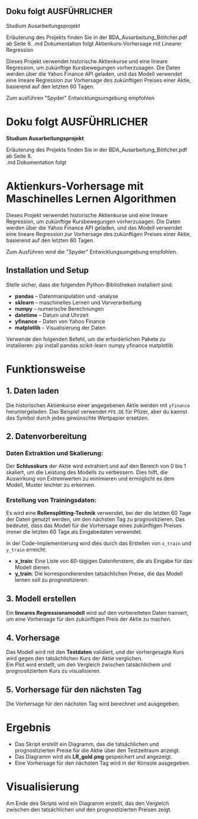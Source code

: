 ## Doku folgt AUSFÜHRLICHER
Studium Ausarbeitungsprojekt

Erläuterung des Projekts finden Sie in der BDA_Ausarbeitung_Böttcher.pdf ab Seite 8.
.md Dokumentation folgt
Aktienkurs-Vorhersage mit Linearer Regression

Dieses Projekt verwendet historische Aktienkurse und eine lineare Regression, um zukünftige Kursbewegungen vorherzusagen. Die Daten werden über die Yahoo Finance API geladen, und das Modell verwendet eine lineare Regression zur Vorhersage des zukünftigen Preises einer Aktie, basierend auf den letzten 60 Tagen.

Zum ausführen "Spyder" Entwicklungsumgebung empfohlen 

# Doku folgt AUSFÜHRLICHER  
**Studium Ausarbeitungsprojekt**

Erläuterung des Projekts finden Sie in der BDA_Ausarbeitung_Böttcher.pdf ab Seite 8.  
.md Dokumentation folgt

# Aktienkurs-Vorhersage mit Maschinelles Lernen Algorithmen

Dieses Projekt verwendet historische Aktienkurse und eine lineare Regression, um zukünftige Kursbewegungen vorherzusagen. Die Daten werden über die Yahoo Finance API geladen, und das Modell verwendet eine lineare Regression zur Vorhersage des zukünftigen Preises einer Aktie, basierend auf den letzten 60 Tagen.

Zum Ausführen wird die "Spyder" Entwicklungsumgebung empfohlen.

## Installation und Setup

Stelle sicher, dass die folgenden Python-Bibliotheken installiert sind:

- **pandas** – Datenmanipulation und -analyse  
- **sklearn** – maschinelles Lernen und Vorverarbeitung  
- **numpy** – numerische Berechnungen  
- **datetime** – Datum und Uhrzeit  
- **yfinance** – Daten von Yahoo Finance  
- **matplotlib** – Visualisierung der Daten  

Verwende den folgenden Befehl, um die erforderlichen Pakete zu installieren:
pip install pandas scikit-learn numpy yfinance matplotlib


# Funktionsweise

## 1. Daten laden
Die historischen Aktienkurse einer angegebenen Aktie werden mit `yfinance` heruntergeladen. Das Beispiel verwendet `PFE.DE` für Pfizer, aber du kannst das Symbol durch jedes gewünschte Wertpapier ersetzen.

## 2. Datenvorbereitung

### Daten Extraktion und Skalierung:
Der **Schlusskurs** der Aktie wird extrahiert und auf den Bereich von 0 bis 1 skaliert, um die Leistung des Modells zu verbessern. Dies hilft, die Auswirkung von Extremwerten zu minimieren und ermöglicht es dem Modell, Muster leichter zu erkennen.

### Erstellung von Trainingsdaten:
Es wird eine **Rollensplitting-Technik** verwendet, bei der die letzten 60 Tage der Daten genutzt werden, um den nächsten Tag zu prognostizieren. Das bedeutet, dass das Modell für die Vorhersage eines zukünftigen Preises immer die letzten 60 Tage als Eingabedaten verwendet.

In der Code-Implementierung wird dies durch das Erstellen von `x_train` und `y_train` erreicht:

- **x_train**: Eine Liste von 60-tägigen Datenfenstern, die als Eingabe für das Modell dienen.
- **y_train**: Die korrespondierenden tatsächlichen Preise, die das Modell lernen soll zu prognostizieren.

## 3. Modell erstellen
Ein **lineares Regressionsmodell** wird auf den vorbereiteten Daten trainiert, um eine Vorhersage für den zukünftigen Preis der Aktie zu machen.

## 4. Vorhersage
Das Modell wird mit den **Testdaten** validiert, und der vorhergesagte Kurs wird gegen den tatsächlichen Kurs der Aktie verglichen.  
Ein Plot wird erstellt, um den Vergleich zwischen tatsächlichem und prognostiziertem Kurs zu visualisieren.

## 5. Vorhersage für den nächsten Tag
Die Vorhersage für den nächsten Tag wird berechnet und ausgegeben.

# Ergebnis

- Das Skript erstellt ein Diagramm, das die tatsächlichen und prognostizierten Preise für die Aktie über den Testzeitraum anzeigt.
- Das Diagramm wird als **LR_gold.png** gespeichert und angezeigt.
- Eine Vorhersage für den nächsten Tag wird in der Konsole ausgegeben.

# Visualisierung
Am Ende des Skripts wird ein Diagramm erstellt, das den Vergleich zwischen den tatsächlichen und den prognostizierten Preisen zeigt.





